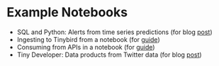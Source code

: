 # Example Notebooks
- SQL and Python: Alerts from time series predictions (for blog [post](https://blog.tinybird.co/2021/10/04/sql-and-python/))
- Ingesting to Tinybird from a notebook (for [guide](https://guides.tinybird.co/guide/ingestion-from-a-notebook))
- Consuming from APIs in a notebook (for [guide](https://guides.tinybird.co/guide/consume-apis-in-a-notebook))
- Tiny Developer: Data products from Twitter data (for blog [post](https://blog.tinybird.co))
